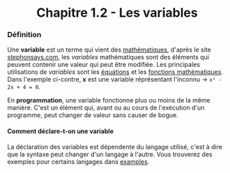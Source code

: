 <center><h1>Chapitre 1.2 - Les variables</h1></center>

### Définition

Une **variable** est un terme qui vient des [mathématiques](https://fr.wikipedia.org/wiki/Math%C3%A9matiques "wikipedia.org"), d'après le site [stephonsays.com](https://fr.strephonsays.com/variable-and-vs-constant-8185 "stephonsays.com"), les *variables* mathématiques sont des éléments qui peuvent contenir une valeur qui peut être modifiée. Les principales utilisations de *variables* sont les [équations](https://fr.wikipedia.org/wiki/%C3%89quation "wikipedia.org") et les [fonctions mathématiques](https://www.maths-cours.fr/cours/fonction "maths-cours.fr").
Dans l'exemple ci-contre, **x** est une variable réprésentant l'inconnu &rarr; `x² - 2x + 4 = 0`.

En **programmation**, une variable fonctionne plus ou moins de la même manière. C'est un élément qui, avant ou au cours de l'exécution d'un programme, peut changer de valeur sans causer de bogue.

#### Comment déclare-t-on une variable

La déclaration des variables est dépendente du langage utilisé, c'est à dire que la syntaxe peut changer d'un langage à l'autre. Vous trouverez des exemples pour certains langages dans [examples](./examples "dossier d'example").